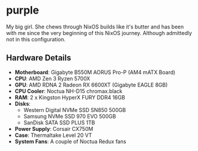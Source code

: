 # purple

My big girl. She chews through NixOS builds like it's butter and has been with me since the very beginning of this NixOS journey.
Although admittedly not in this configuration.

## Hardware Details
  - **Motherboard**: Gigabyte B550M AORUS Pro-P (AM4 mATX Board)
  - **CPU**: AMD Zen 3 Ryzen 5700X
  - **GPU**: AMD RDNA 2 Radeon RX 6600XT (Gigabyte EAGLE 8GB)
  - **CPU Cooler**: Noctua NH-D15 chromax.black
  - **RAM**: 2 x Kingston HyperX FURY DDR4 16GB
  - **Disks**:
    - Western Digital NVMe SSD SN850 500GB
    - Samsung NVMe SSD 970 EVO 500GB
    - SanDisk SATA SSD PLUS 1TB
  - **Power Supply**: Corsair CX750M
  - **Case**: Thermaltake Level 20 VT
  - **System Fans**: A couple of Noctua Redux fans
